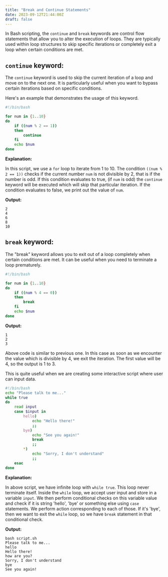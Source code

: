 ```yaml
---
title: "Break and Continue Statements"
date: 2023-09-12T21:44:00Z
draft: false
---
```


In Bash scripting, the `continue` and `break` keywords are control flow statements that allow you to alter the execution of loops. They are typically used within loop structures to skip specific iterations or completely exit a loop when certain conditions are met.
<!--more-->

## `continue` keyword:
The `continue` keyword is used to skip the current iteration of a loop and move on to the next one. It is particularly useful when you want to bypass certain iterations based on specific conditions.

Here's an example that demonstrates the usage of this keyword.

```bash
#!/bin/bash

for num in {1..10}
do
    if ((num % 2 == 1))
    then
        continue
    fi
    echo $num
done
```

**Explanation:**

In this script, we use a `for` loop to iterate from 1 to 10. The condition `((num % 2 == 1))` checks if the current number `num` is not divisible by 2, that is if the number is odd. If this condition evaluates to true, (if `num` is odd) the `continue` keyword will be executed which will skip that particular iteration. If the condition evaluates to false, we print out the value of `num`.

**Output:**

```
2
4
6
8
10
```

## `break` keyword:

The "break" keyword allows you to exit out of a loop completely when certain conditions are met. It can be useful when you need to terminate a loop prematurely. 

```bash
#!/bin/bash

for num in {1..10}
do
    if ((num % 4 == 0))
    then
        break
    fi
    echo $num
done 
```

**Output:**

```output{ lineNos=false }
1
2
3
```

Above code is similar to previous one. In this case as soon as we encounter the value which is divisible by 4, we exit the iteration. The first value will be 4, so the output is 1 to 3.

This is quite useful when we are creating some interactive script where user can input data.

```bash
#!/bin/bash
echo "Please talk to me..."
while true
do
	read input
	case $input in
		hello)
			echo "Hello there!"
			;;
		bye)
			echo "See you again!"
			break
			;;
		*)
			echo "Sorry, I don't understand"
			;;
	esac
done
```

**Explanation:**

In above script, we have infinite loop with `while true`. This loop never terminate itself. Inside the `while` loop, we accept user input and store in a variable `input`. We then perform conditional checks on this variable value and check if it is string 'hello', 'bye' or something else using `case` statements. We perform action corresponding to each of those. If it's 'bye', then we want to exit the `while` loop, so we have `break` statement in that conditional check.

**Output:**

```output{ .show-prompt lineNos=false }
bash script.sh
Please talk to me...
hello
Hello there!
how are you?
Sorry, I don't understand
bye
See you again!
```
